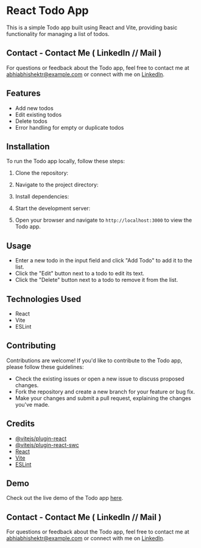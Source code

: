 
# React Todo App

This is a simple Todo app built using React and Vite, providing basic functionality for managing a list of todos.


## Contact - Contact Me ( LinkedIn // Mail )

For questions or feedback about the Todo app, feel free to contact me at [abhiabhishektr@example.com](mailto:abhiabhishektr@gmail.com) or connect with me on [LinkedIn](https://www.linkedin.com/in/abhiabhishektr/).


## Features

- Add new todos
- Edit existing todos
- Delete todos
- Error handling for empty or duplicate todos

## Installation

To run the Todo app locally, follow these steps:

1. Clone the repository:


2. Navigate to the project directory:


3. Install dependencies:


4. Start the development server:



5. Open your browser and navigate to `http://localhost:3000` to view the Todo app.

## Usage

- Enter a new todo in the input field and click "Add Todo" to add it to the list.
- Click the "Edit" button next to a todo to edit its text.
- Click the "Delete" button next to a todo to remove it from the list.

## Technologies Used

- React
- Vite
- ESLint

## Contributing

Contributions are welcome! If you'd like to contribute to the Todo app, please follow these guidelines:
- Check the existing issues or open a new issue to discuss proposed changes.
- Fork the repository and create a new branch for your feature or bug fix.
- Make your changes and submit a pull request, explaining the changes you've made.

## Credits

- [@vitejs/plugin-react](https://github.com/vitejs/vite-plugin-react/blob/main/packages/plugin-react/README.md)
- [@vitejs/plugin-react-swc](https://github.com/vitejs/vite-plugin-react-swc)
- [React](https://reactjs.org/)
- [Vite](https://vitejs.dev/)
- [ESLint](https://eslint.org/)

## Demo

Check out the live demo of the Todo app [here](#).


## Contact - Contact Me ( LinkedIn // Mail )

For questions or feedback about the Todo app, feel free to contact me at [abhiabhishektr@example.com](mailto:abhiabhishektr@gmail.com) or connect with me on [LinkedIn](https://www.linkedin.com/in/abhiabhishektr/).
